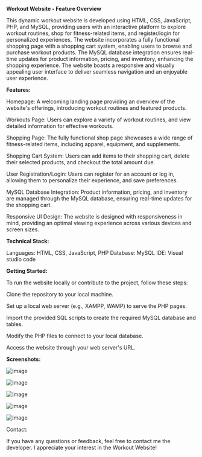 **Workout Website - Feature Overview**

This dynamic workout website is developed using HTML, CSS, JavaScript, PHP, and MySQL, providing users with an interactive platform to explore workout routines, shop for fitness-related items, and register/login for personalized experiences. The website incorporates a fully functional shopping page with a shopping cart system, enabling users to browse and purchase workout products. The MySQL database integration ensures real-time updates for product information, pricing, and inventory, enhancing the shopping experience. The website boasts a responsive and visually appealing user interface to deliver seamless navigation and an enjoyable user experience.

**Features:**

Homepage: A welcoming landing page providing an overview of the website's offerings, introducing workout routines and featured products.

Workouts Page: Users can explore a variety of workout routines, and view detailed information for effective workouts.

Shopping Page: The fully functional shop page showcases a wide range of fitness-related items, including apparel, equipment, and supplements.

Shopping Cart System: Users can add items to their shopping cart, delete their selected products, and checkout the total amount due.

User Registration/Login: Users can register for an account or log in, allowing them to personalize their experience, and save preferences.

MySQL Database Integration: Product information, pricing, and inventory are managed through the MySQL database, ensuring real-time updates for the shopping cart.

Responsive UI Design: The website is designed with responsiveness in mind, providing an optimal viewing experience across various devices and screen sizes.

**Technical Stack:**

Languages: HTML, CSS, JavaScript, PHP
Database: MySQL
IDE: Visual studio code

**Getting Started:**

To run the website locally or contribute to the project, follow these steps:

Clone the repository to your local machine.

Set up a local web server (e.g., XAMPP, WAMP) to serve the PHP pages.

Import the provided SQL scripts to create the required MySQL database and tables.

Modify the PHP files to connect to your local database.

Access the website through your web server's URL.

**Screenshots:**

![image](https://github.com/Mrcool199/gymwebsite/assets/119867639/02b765e9-8e63-4647-90df-05aedd9580cc)

![image](https://github.com/Mrcool199/gymwebsite/assets/119867639/a1338977-e6a0-4058-9feb-3bb662705108)

![image](https://github.com/Mrcool199/gymwebsite/assets/119867639/165d09e7-3bf8-43bd-80bc-842ba61a3535)

![image](https://github.com/Mrcool199/gymwebsite/assets/119867639/1c3531ac-bb3b-4575-afcd-d21ab78c2cc2)

![image](https://github.com/Mrcool199/gymwebsite/assets/119867639/40383ee2-fbfb-4b9d-a310-b9fe67e46ac7)

Contact:

If you have any questions or feedback, feel free to contact me the developer. I appreciate your interest in the Workout Website!
